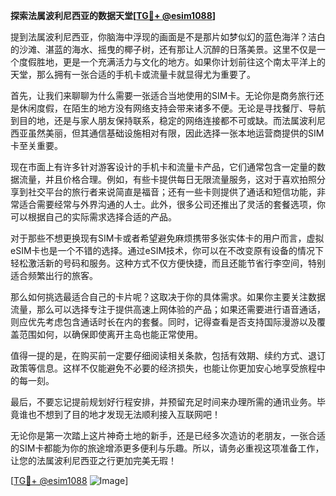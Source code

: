 **探索法属波利尼西亚的数据天堂[[TG💪+ @esim1088](https://t.me/s/esim1088)]**

提到法属波利尼西亚，你脑海中浮现的画面是不是那片如梦似幻的蓝色海洋？洁白的沙滩、湛蓝的海水、摇曳的椰子树，还有那让人沉醉的日落美景。这里不仅是一个度假胜地，更是一个充满活力与文化的地方。如果你计划前往这个南太平洋上的天堂，那么拥有一张合适的手机卡或流量卡就显得尤为重要了。

首先，让我们来聊聊为什么需要一张适合当地使用的SIM卡。无论你是商务旅行还是休闲度假，在陌生的地方没有网络支持会带来诸多不便。无论是寻找餐厅、导航到目的地，还是与家人朋友保持联系，稳定的网络连接都不可或缺。而法属波利尼西亚虽然美丽，但其通信基础设施相对有限，因此选择一张本地运营商提供的SIM卡至关重要。

现在市面上有许多针对游客设计的手机卡和流量卡产品，它们通常包含一定量的数据流量，并且价格合理。例如，有些卡提供每日无限流量服务，这对于喜欢拍照分享到社交平台的旅行者来说简直是福音；还有一些卡则提供了通话和短信功能，非常适合需要经常与外界沟通的人士。此外，很多公司还推出了灵活的套餐选项，你可以根据自己的实际需求选择合适的产品。

对于那些不想更换现有SIM卡或者希望避免麻烦携带多张实体卡的用户而言，虚拟eSIM卡也是一个不错的选择。通过eSIM技术，你可以在不改变原有设备的情况下轻松激活新的号码和服务。这种方式不仅方便快捷，而且还能节省行李空间，特别适合频繁出行的旅客。

那么如何挑选最适合自己的卡片呢？这取决于你的具体需求。如果你主要关注数据流量，那么可以选择专注于提供高速上网体验的产品；如果还需要进行语音通话，则应优先考虑包含通话时长在内的套餐。同时，记得查看是否支持国际漫游以及覆盖范围如何，以确保即使离开主岛也能正常使用。

值得一提的是，在购买前一定要仔细阅读相关条款，包括有效期、续约方式、退订政策等信息。这样不仅能避免不必要的经济损失，也能让你更加安心地享受旅程中的每一刻。

最后，不要忘记提前规划好行程安排，并预留充足时间来办理所需的通讯业务。毕竟谁也不想到了目的地才发现无法顺利接入互联网吧！

无论你是第一次踏上这片神奇土地的新手，还是已经多次造访的老朋友，一张合适的SIM卡都能为你的旅途增添更多便利与乐趣。所以，请务必重视这项准备工作，让您的法属波利尼西亚之行更加完美无瑕！

[[TG💪+ @esim1088](https://t.me/s/esim1088) ![Image](https://i.postimg.cc/4NQfJmqS/Snipaste-2025-05-13-00-14-12.png)]
